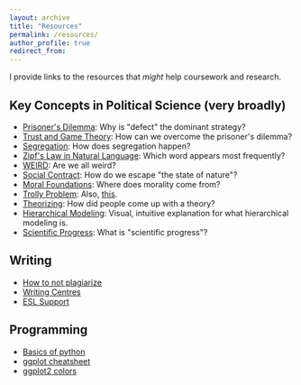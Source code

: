 ```yaml
---
layout: archive
title: "Resources"
permalink: /resources/
author_profile: true
redirect_from:
---
```


I provide links to the resources that *might* help coursework and research.

## Key Concepts in Political Science (very broadly)
- [Prisoner's Dilemma](https://www.youtube.com/watch?v=7FbkwrhW_0I): Why is "defect" the dominant strategy?
- [Trust and Game Theory](http://ncase.me/trust/): How can we overcome the prisoner's dilemma?
- [Segregation](http://ncase.me/polygons/): How does segregation happen?
- [Zipf's Law in Natural Language](https://youtu.be/fCn8zs912OE): Which word appears most frequently?
- [WEIRD](https://blogs.scientificamerican.com/primate-diaries/the-weird-evolution-of-human-psychology): Are we all weird?
- [Social Contract](https://www.youtube.com/watch?v=ttu8va9_x1g): How do we escape "the state of nature"?
- [Moral Foundations](https://www.ted.com/talks/jonathan_haidt_on_the_moral_mind): Where does morality come from?
- [Trolly Problem](https://www.youtube.com/watch?v=-N_RZJUAQY4): Also, [this](http://i0.kym-cdn.com/entries/icons/original/000/000/727/DenshaDeD_ch01p16-17.png).
- [Theorizing](http://www.theory-talks.org/p/keywords.html): How did people come up with a theory?
- [Hierarchical Modeling](http://mfviz.com/hierarchical-models/): Visual, intuitive explanation for what hierarchical modeling is.
- [Scientific Progress](https://plato.stanford.edu/entries/scientific-progress/): What is "scientific progress"?

## Writing
- [How to not plagiarize](http://advice.writing.utoronto.ca/using-sources/how-not-to-plagiarize/)
- [Writing Centres](http://writing.utoronto.ca/writing-centres/arts-and-science/)
- [ESL Support](http://www.artsci.utoronto.ca/current/advising/ell)

## Programming
- [Basics of python](https://www.youtube.com/playlist?list=PLlRFEj9H3Oj7Bp8-DfGpfAfDBiblRfl5p)
- [ggplot cheatsheet](https://rstudio.com/wp-content/uploads/2015/03/ggplot2-cheatsheet.pdf)
- [ggplot2 colors](http://www.cookbook-r.com/Graphs/Colors_(ggplot2))